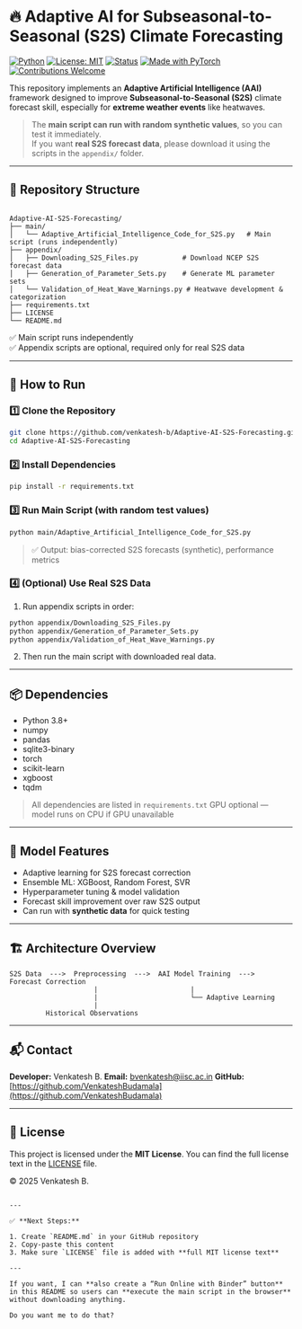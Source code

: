 # 🔥 Adaptive AI for Subseasonal-to-Seasonal (S2S) Climate Forecasting

[![Python](https://img.shields.io/badge/Python-3.8%2B-green.svg)]()
[![License: MIT](https://img.shields.io/badge/License-MIT-blue.svg)]()
[![Status](https://img.shields.io/badge/Status-Active-success.svg)]()
[![Made with PyTorch](https://img.shields.io/badge/Made%20with-PyTorch-red.svg)]()
[![Contributions Welcome](https://img.shields.io/badge/Contributions-Welcome-brightgreen.svg)]()

This repository implements an **Adaptive Artificial Intelligence (AAI)** framework designed to improve **Subseasonal-to-Seasonal (S2S)** climate forecast skill, especially for **extreme weather events** like heatwaves.

> The **main script can run with random synthetic values**, so you can test it immediately.  
> If you want **real S2S forecast data**, please download it using the scripts in the `appendix/` folder.

---

## 📌 Repository Structure

```

Adaptive-AI-S2S-Forecasting/
├── main/
│   └── Adaptive_Artificial_Intelligence_Code_for_S2S.py   # Main script (runs independently)
├── appendix/
│   ├── Downloading_S2S_Files.py           # Download NCEP S2S forecast data
│   ├── Generation_of_Parameter_Sets.py    # Generate ML parameter sets
│   └── Validation_of_Heat_Wave_Warnings.py # Heatwave development & categorization
├── requirements.txt
├── LICENSE
└── README.md

````

✅ Main script runs independently  
✅ Appendix scripts are optional, required only for real S2S data

---

## 🚀 How to Run

### 1️⃣ Clone the Repository
```bash
git clone https://github.com/venkatesh-b/Adaptive-AI-S2S-Forecasting.git
cd Adaptive-AI-S2S-Forecasting
````

### 2️⃣ Install Dependencies

```bash
pip install -r requirements.txt
```

### 3️⃣ Run Main Script (with random test values)

```bash
python main/Adaptive_Artificial_Intelligence_Code_for_S2S.py
```

> ✅ Output: bias-corrected S2S forecasts (synthetic), performance metrics

### 4️⃣ (Optional) Use Real S2S Data

1. Run appendix scripts in order:

```bash
python appendix/Downloading_S2S_Files.py
python appendix/Generation_of_Parameter_Sets.py
python appendix/Validation_of_Heat_Wave_Warnings.py
```

2. Then run the main script with downloaded real data.

---

## 📦 Dependencies

* Python 3.8+
* numpy
* pandas
* sqlite3-binary
* torch
* scikit-learn
* xgboost
* tqdm

> All dependencies are listed in `requirements.txt`
> GPU optional — model runs on CPU if GPU unavailable

---

## 🧠 Model Features

* Adaptive learning for S2S forecast correction
* Ensemble ML: XGBoost, Random Forest, SVR
* Hyperparameter tuning & model validation
* Forecast skill improvement over raw S2S output
* Can run with **synthetic data** for quick testing

---

## 🏗️ Architecture Overview

```
S2S Data  --->  Preprocessing  --->  AAI Model Training  --->  Forecast Correction
                     |                       |
                     |                       └── Adaptive Learning
                     |
         Historical Observations
```

---

## 📬 Contact

**Developer:** Venkatesh B.
**Email:** [bvenkatesh@iisc.ac.in](mailto:bvenkatesh@iisc.ac.in)
**GitHub:** [https://github.com/VenkateshBudamala](https://github.com/VenkateshBudamala)

---

## 📄 License

This project is licensed under the **MIT License**.
You can find the full license text in the [LICENSE](./LICENSE) file.

© 2025 Venkatesh B.

```

---

✅ **Next Steps:**

1. Create `README.md` in your GitHub repository  
2. Copy-paste this content  
3. Make sure `LICENSE` file is added with **full MIT license text**  

---

If you want, I can **also create a “Run Online with Binder” button** in this README so users can **execute the main script in the browser** without downloading anything.  

Do you want me to do that?
```
